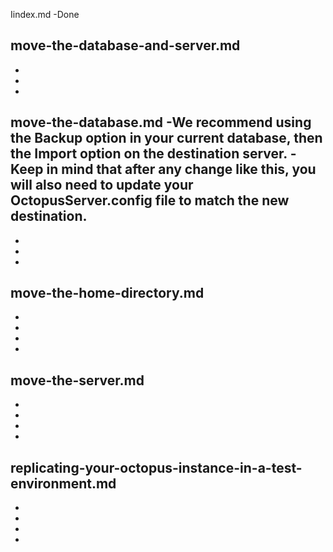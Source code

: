 Iindex.md -Done

move-the-database-and-server.md	
-
-
-
-

move-the-database.md
-We recommend using the Backup option in your current database, then the Import option on the destination server.
-Keep in mind that after any change like this, you will also need to update your OctopusServer.config file to match the new destination.
-
-
-
-

move-the-home-directory.md
-
-
-
-
-

move-the-server.md
-
-
-
-
-

replicating-your-octopus-instance-in-a-test-environment.md
-
-
-
-
-
